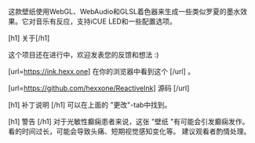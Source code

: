 这款壁纸使用WebGL、WebAudio和GLSL着色器来生成一些类似罗夏的墨水效果。它对音乐有反应，支持iCUE LED和一些配置选项。

[h1] 关于[/h1]

这个项目还在进行中，欢迎发表您的反馈和想法 :)

[url=https://ink.hexx.one] 在你的浏览器中看到这个 [/url] 。

[url=https://github.com/hexxone/ReactiveInk] 源码 [/url]

[h1] 补丁说明 [/h1]
可以在上面的 "更改"-tab中找到。


[h1] 警告 [/h1]
对于光敏性癫痫患者来说，这张 "壁纸 "有可能会引发癫痫发作。
看的时间过长，可能会导致头痛、短期视觉感知变化等。
建议观看者酌情处理。